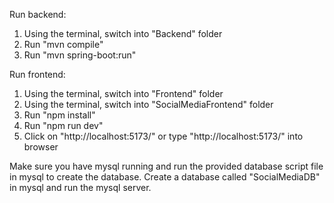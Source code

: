 Run backend:
1. Using the terminal, switch into "Backend" folder
2. Run "mvn compile"
3. Run "mvn spring-boot:run"
  
Run frontend:
1. Using the terminal, switch into "Frontend" folder
2. Using the terminal, switch into "SocialMediaFrontend" folder
3. Run "npm install"
4. Run "npm run dev"
5. Click on "http://localhost:5173/" or type "http://localhost:5173/" into browser

Make sure you have mysql running and run the provided database script file in mysql to create the database. 
Create a database called "SocialMediaDB" in mysql and run the mysql server.